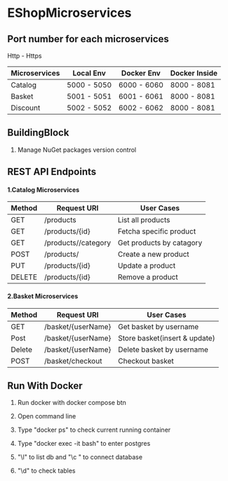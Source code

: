# EShopMicroservices


## Port number for each microservices

Http - Https

 Microservices      | Local Env                     | Docker Env                  | Docker Inside               |
| ----------------  | ----------------------------- | --------------------------  |	--------------------------	|
| Catalog           | 5000 - 5050                   | 6000 - 6060                 | 8000 - 8081                 |
| Basket            | 5001 - 5051                   | 6001 - 6061                 | 8000 - 8081                 |
| Discount          | 5002 - 5052                   | 6002 - 6062                 | 8000 - 8081                 |
 


## BuildingBlock

1. Manage NuGet packages version control


## REST API Endpoints

#### 1.Catalog Microservices

 Method             | Request URI                   | User Cases                  |
| ----------------  | ----------------------------- | --------------------------  |
| GET               | /products                     | List all products           |
| GET               | /products/{id}                | Fetcha specific product     |
| GET               | /products//category           | Get products by catagory    |
| POST              | /products/                    | Create a new product        |
| PUT               | /products/{id}                | Update a product            |
| DELETE            | /products/{id}                | Remove a product            |


#### 2.Basket Microservices

 Method             | Request URI                   | User Cases                    |
| ----------------  | ----------------------------- | --------------------------    |
| GET               | /basket/{userName}            | Get basket by username        |
| Post              | /basket/{userName}            | Store basket(insert & update) |
| Delete            | /basket/{userName}            | Delete basket by username     |
| POST              | /basket/checkout              | Checkout basket               |


## Run With Docker

1. Run docker with docker compose btn

2. Open command line

3. Type "docker ps" to check current running container

4. Type "docker exec -it <container id> bash" to enter postgres

5. "\l" to list db and "\c <database name>" to connect database

6. "\d" to check tables
